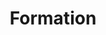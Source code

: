 ---
weight : 50
title : "Formation"

data : 
  - title : "Formation académique"
    items:
      - name : "Master 2 Informatique (DESS)"
        date : "Juin 1999"
        school : "Université de Montpellier"
        city : "Montpellier, France"
        internship:
          title : "Base de données spatialisée pour l'agriculture et l'environnement"
          period : "mars - juillet 1999"
          org : "UMR Sol&Environnement, INRA - Montpellier, France"          
      - name : "Ingénieur maître Génie Mathématique & Informatique"
        date : "Juin 1998"
        school : "Université de Montpellier"
        city : "Montpellier, France"
        internship:
          title : "Cartographie des sols par logique floue"
          period : "octobre 1997 - Février 1998"
          org : "UMR Sol&Environnement, INRA - Montpellier, France"
      - name : "DUT Informatique"
        date : "Juin 1996"
        school : "Université de Montpellier"
        city : "Montpellier, France"
        internship:
          title : "Identification de contours terrestres sous couverture nuageuse"
          period : "février 1997 - juin 1999"
          org : "Computing Department, University of Central Lancashire - Preston, Angleterre 🇬🇧"
          details : >
            Au cours de ce premier stage de mon cursus universitaire,
            j'ai développé un outil d'identification de contours terrestres sous couverture nuageuse
            à partir d'images satellites<br/>
            Cette première expérience en milieu professionnel m'a permis de découvrir la production logicielle, 
            depuis la conception jusqu'à la finalisation des développements. 
            J'ai su implémenter les algorithmes de traitement du signal de référence dans le domaine<br/>
            J'ai choisi d'effectuer ce stage à l'étranger, sur un financement ERASMUS, d'une part pour développer ma pratique quotidienne de la langue anglaise,
            et d'autre part pour m'enrichir d'une expérience forcément différente.<br/>
          emojis : 🛰 ☁️ 🌍 💂‍♀️
      - name : "Baccalauréat C - Mathématiques et sciences physiques, option informatique"
        date : "Juin 1994"
        school : "Lycée Henri IV"
        city : "Béziers, France"

  - title : "Formation professionnelle"
    items:
      - name : "C++ avancé"
        date : "2018-2019"
        details : "concepts, architecture logicielle, métaprogrammation, qualité, optimisation"
        hours : "91"
      - name : "Initiation au développement d'applications iOS/Swift"
        date : "2018"
        details : ""
        hours : "20"
      - name : "SCRUM master"
        date : "2018"
        details : ""
        hours : "25"
      - name : "SCRUM niveau 1"
        date : "2017"
        details : ""
        hours : "15"
      - name : "Communication et management Process’Communication"
        date : "2013"
        details : ""
        hours : "14"
      - name : "Entretien et évaluation des collaborateurs"
        date : "2012"
        details : ""
        hours : "7"
      - name : "Rédaction scientifique en anglais "
        date : "2012 et 2005"
        details : ""
        hours : "7"
      - name : "UML et conception d'architectures logicielles"
        date : "2008"
        details : ""
        hours : "21"
      - name : "Ecole ingénieur ENVOL"
        date : "2008"
        details : ""
        hours : "35"
      - name : "Exercer une responsabilité et animer une équipe"
        date : "2007"
        details : ""
        hours : "28"
---